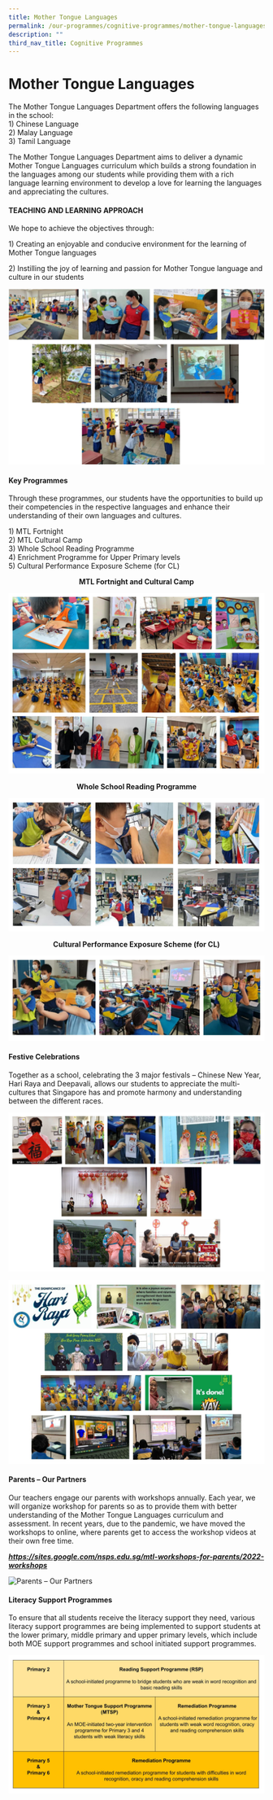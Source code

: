 ```yaml
---
title: Mother Tongue Languages
permalink: /our-programmes/cognitive-programmes/mother-tongue-languages/
description: ""
third_nav_title: Cognitive Programmes
---
```

Mother Tongue Languages
=======================

The Mother Tongue Languages Department offers the following languages in the school:&nbsp;<br>
1\) Chinese Language&nbsp;<br>
2\) Malay Language&nbsp;<br>
3\) Tamil Language&nbsp;

The Mother Tongue Languages Department aims to deliver a dynamic Mother Tongue Languages curriculum which builds a strong foundation in the languages among our students while providing them with a rich language learning environment to develop a love for learning the languages and appreciating the cultures.

#### TEACHING AND LEARNING APPROACH

We hope to achieve the objectives through:&nbsp;

1\) Creating an enjoyable and conducive environment for the learning of Mother Tongue languages&nbsp;

2\) Instilling the joy of learning and passion for Mother Tongue language and culture in our students

![TEACHING AND LEARNING APPROACH](/images/TEACHING%20AND%20LEARNING%20APPROACH.png)

#### Key Programmes

Through these programmes, our students have the opportunities to build up their competencies in the respective languages and enhance their understanding of their own languages and cultures.&nbsp;

1\) MTL Fortnight&nbsp;<br>
2\) MTL Cultural Camp<br>
3\) Whole School Reading Programme&nbsp;<br>
4\) Enrichment Programme for Upper Primary levels&nbsp;<br>
5\) Cultural Performance Exposure Scheme (for CL)

<p style="text-align:center;"> <strong>MTL Fortnight and Cultural Camp</strong></p>

![MTL Fortnight and Cultural Camp](/images/MTL%20Fortnight%20and%20Cultural%20Camp.jpg)

<p style="text-align:center;"> <strong>Whole School Reading Programme</strong></p>

![Whole School Reading Programme](/images/Whole%20School%20Reading%20Programme.jpg)

<p style="text-align:center;"> <strong>Cultural Performance Exposure Scheme (for CL)</strong></p>

![Cultural Performance Exposure Scheme (for CL)](/images/Cultural%20Performance%20Exposure%20Scheme%20(for%20CL).jpg)

#### Festive Celebrations

Together as a school, celebrating the 3 major festivals – Chinese New Year, Hari Raya and Deepavali, allows our students to appreciate the multi-cultures that Singapore has and promote harmony and understanding between the different races.

![Festive Celebrations](/images/Festive%20Celebrations.jpg)

![Festive Celebrations](/images/Festive%20Celebrations_2.jpg)

#### Parents – Our Partners

Our teachers engage our parents with workshops annually. Each year, we will organize workshop for parents so as to provide them with better understanding of the Mother Tongue Languages curriculum and assessment. In recent years, due to the pandemic, we have moved the workshops to online, where parents get to access the workshop videos at their own free time.

  
_**https://sites.google.com/nsps.edu.sg/mtl-workshops-for-parents/2022-workshops**_

![Parents – Our Partners](/images/Parents%20–%20Our%20Partners.jpg)

#### Literacy Support Programmes

To ensure that all students receive the literacy support they need, various literacy support programmes are being implemented to support students at the lower primary, middle primary and upper primary levels, which include both MOE support programmes and school initiated support programmes.

![Literacy Support Programmes](/images/Literacy%20Support%20Programmes.jpg)